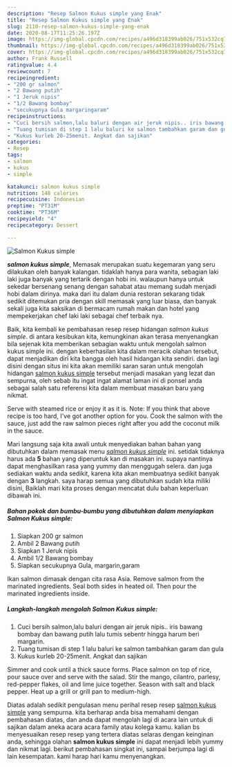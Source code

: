 ```yaml
---
description: "Resep Salmon Kukus simple yang Enak"
title: "Resep Salmon Kukus simple yang Enak"
slug: 2110-resep-salmon-kukus-simple-yang-enak
date: 2020-08-17T11:25:26.197Z
image: https://img-global.cpcdn.com/recipes/a496d318399ab026/751x532cq70/salmon-kukus-simple-foto-resep-utama.jpg
thumbnail: https://img-global.cpcdn.com/recipes/a496d318399ab026/751x532cq70/salmon-kukus-simple-foto-resep-utama.jpg
cover: https://img-global.cpcdn.com/recipes/a496d318399ab026/751x532cq70/salmon-kukus-simple-foto-resep-utama.jpg
author: Frank Russell
ratingvalue: 4.4
reviewcount: 7
recipeingredient:
- "200 gr salmon"
- "2 Bawang putih"
- "1 Jeruk nipis"
- "1/2 Bawang bombay"
- "secukupnya Gula margaringaram"
recipeinstructions:
- "Cuci bersih salmon,lalu baluri dengan air jeruk nipis.. iris bawang bombay dan bawang putih lalu tumis sebentr hingga harum beri margarin."
- "Tuang tumisan di step 1 lalu baluri ke salmon tambahkan garam dan gula"
- "Kukus kurleb 20-25menit. Angkat dan sajikan"
categories:
- Resep
tags:
- salmon
- kukus
- simple

katakunci: salmon kukus simple 
nutrition: 148 calories
recipecuisine: Indonesian
preptime: "PT31M"
cooktime: "PT36M"
recipeyield: "4"
recipecategory: Dessert

---
```



![Salmon Kukus simple](https://img-global.cpcdn.com/recipes/a496d318399ab026/751x532cq70/salmon-kukus-simple-foto-resep-utama.jpg)

<b><i>salmon kukus simple</i></b>, Memasak merupakan suatu kegemaran yang seru dilakukan oleh banyak kalangan. tidaklah hanya para wanita, sebagian laki laki juga banyak yang tertarik dengan hobi ini. walaupun hanya untuk sekedar bersenang senang dengan sahabat atau memang sudah menjadi hobi dalam dirinya. maka dari itu dalam dunia restoran sekarang tidak sedikit ditemukan pria dengan skill memasak yang luar biasa, dan banyak sekali juga kita saksikan di bermacam rumah makan dan hotel yang mempekerjakan chef laki laki sebagai chef terbaik nya.

Baik, kita kembali ke pembahasan resep resep hidangan <i>salmon kukus simple</i>. di antara kesibukan kita, kemungkinan akan terasa menyenangkan bila sejenak kita memberikan sebagian waktu untuk mengolah salmon kukus simple ini. dengan keberhasilan kita dalam meracik olahan tersebut, dapat menjadikan diri kita bangga oleh hasil hidangan kita sendiri. dan lagi disini dengan situs ini kita akan memiliki saran saran untuk mengolah hidangan <u>salmon kukus simple</u> tersebut menjadi masakan yang lezat dan sempurna, oleh sebab itu ingat ingat alamat laman ini di ponsel anda sebagai salah satu referensi kita dalam membuat masakan baru yang nikmat.

Serve with steamed rice or enjoy it as it is. Note: If you think that above recipe is too hard, I&#39;ve got another option for you. Cook the salmon with the sauce, just add the raw salmon pieces right after you add the coconut milk in the sauce.


Mari langsung saja kita awali untuk menyediakan bahan bahan yang dibutuhkan dalam memasak menu <u><i>salmon kukus simple</i></u> ini. setidak tidaknya harus ada <b>5</b> bahan yang diperuntuk kan di masakan ini. supaya nantinya dapat menghasilkan rasa yang yummy dan menggugah selera. dan juga sediakan waktu anda sedikit, karena kita akan membuatnya sedikit banyak dengan <b>3</b> langkah. saya harap semua yang dibutuhkan sudah kita miliki disini, Baiklah mari kita proses dengan mencatat dulu bahan keperluan dibawah ini.

<!--inarticleads1-->

##### Bahan pokok dan bumbu-bumbu yang dibutuhkan dalam menyiapkan Salmon Kukus simple:

1. Siapkan 200 gr salmon
1. Ambil 2 Bawang putih
1. Siapkan 1 Jeruk nipis
1. Ambil 1/2 Bawang bombay
1. Siapkan secukupnya Gula, margarin,garam


Ikan salmon dimasak dengan cita rasa Asia. Remove salmon from the marinated ingredients. Seal both sides in heated oil. Then pour the marinated ingredients inside. 

<!--inarticleads2-->

##### Langkah-langkah mengolah Salmon Kukus simple:

1. Cuci bersih salmon,lalu baluri dengan air jeruk nipis.. iris bawang bombay dan bawang putih lalu tumis sebentr hingga harum beri margarin.
1. Tuang tumisan di step 1 lalu baluri ke salmon tambahkan garam dan gula
1. Kukus kurleb 20-25menit. Angkat dan sajikan


Simmer and cook until a thick sauce forms. Place salmon on top of rice, pour sauce over and serve with the salad. Stir the mango, cilantro, parlesy, red-pepper flakes, oil and lime juice together. Season with salt and black pepper. Heat up a grill or grill pan to medium-high. 

Diatas adalah sedikit pengulasan menu perihal resep resep <u>salmon kukus simple</u> yang sempurna. kita berharap anda bisa memahami dengan pembahasan diatas, dan anda dapat mengolah lagi di acara lain untuk di sajikan dalam aneka acara acara family atau kolega kamu. kalian bs menyesuaikan resep resep yang tertera diatas selaras dengan keinginan anda, sehingga olahan <b>salmon kukus simple</b> ini dapat menjadi lebih yummy dan nikmat lagi. berikut pembahasan singkat ini, sampai berjumpa lagi di lain kesempatan. kami harap hari kamu menyenangkan.
